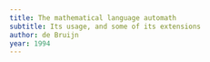 ```yaml
---
title: The mathematical language automath
subtitle: Its usage, and some of its extensions
author: de Bruijn
year: 1994
---
```

